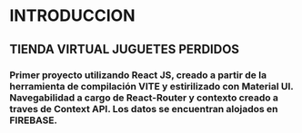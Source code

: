# **INTRODUCCION**

## TIENDA VIRTUAL JUGUETES PERDIDOS

### Primer proyecto utilizando **React JS**, creado a partir de la herramienta de compilación **VITE** y estirilizado con **Material UI**. Navegabilidad a cargo de **React-Router** y contexto creado a traves de **Context API**. Los datos se encuentran alojados en **FIREBASE**.
